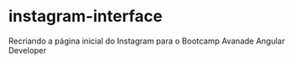 # instagram-interface
Recriando a página inicial do Instagram para o Bootcamp Avanade Angular Developer
